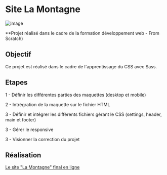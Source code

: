 # Site La Montagne

![image](https://github.com/user-attachments/assets/a813e6dd-85f5-4724-81c2-d56f0f343643)

**Projet réalisé dans le cadre de la formation développement web - From Scratch)

## Objectif

Ce projet est réalisé dans le cadre de l'apprentissage du CSS avec Sass.

## Etapes

1 - Définir les différentes parties des maquettes (desktop et mobile)

2 - Intrégration de la maquette sur le fichier HTML

3 - Définir et intégrer les différents fichiers gérant le CSS (settings, header, main et footer)

3 - Gérer le responsive

3 - Visionner la correction du projet

## Réalisation

[Le site "La Montagne" final en ligne](https://vanessafauvet.github.io/La-Montagne/)
